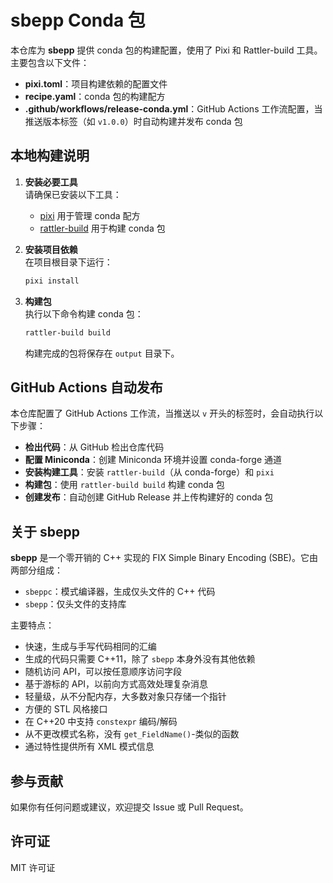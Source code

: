 # sbepp Conda 包

本仓库为 **sbepp** 提供 conda 包的构建配置，使用了 Pixi 和 Rattler-build 工具。主要包含以下文件：

- **pixi.toml**：项目构建依赖的配置文件
- **recipe.yaml**：conda 包的构建配方
- **.github/workflows/release-conda.yml**：GitHub Actions 工作流配置，当推送版本标签（如 `v1.0.0`）时自动构建并发布 conda 包

## 本地构建说明

1. **安装必要工具**  
   请确保已安装以下工具：
   - [pixi](https://github.com/prefix-dev/pixi) 用于管理 conda 配方
   - [rattler-build](https://github.com/prefix-dev/rattler-build) 用于构建 conda 包

2. **安装项目依赖**  
   在项目根目录下运行：
   ```bash
   pixi install
   ```

3. **构建包**  
   执行以下命令构建 conda 包：
   ```bash
   rattler-build build
   ```
   构建完成的包将保存在 `output` 目录下。

## GitHub Actions 自动发布

本仓库配置了 GitHub Actions 工作流，当推送以 `v` 开头的标签时，会自动执行以下步骤：

- **检出代码**：从 GitHub 检出仓库代码
- **配置 Miniconda**：创建 Miniconda 环境并设置 conda-forge 通道
- **安装构建工具**：安装 `rattler-build`（从 conda-forge）和 `pixi`
- **构建包**：使用 `rattler-build build` 构建 conda 包
- **创建发布**：自动创建 GitHub Release 并上传构建好的 conda 包

## 关于 sbepp

**sbepp** 是一个零开销的 C++ 实现的 FIX Simple Binary Encoding (SBE)。它由两部分组成：

- `sbeppc`：模式编译器，生成仅头文件的 C++ 代码
- `sbepp`：仅头文件的支持库

主要特点：
- 快速，生成与手写代码相同的汇编
- 生成的代码只需要 C++11，除了 `sbepp` 本身外没有其他依赖
- 随机访问 API，可以按任意顺序访问字段
- 基于游标的 API，以前向方式高效处理复杂消息
- 轻量级，从不分配内存，大多数对象只存储一个指针
- 方便的 STL 风格接口
- 在 C++20 中支持 `constexpr` 编码/解码
- 从不更改模式名称，没有 `get_FieldName()`-类似的函数
- 通过特性提供所有 XML 模式信息

## 参与贡献

如果你有任何问题或建议，欢迎提交 Issue 或 Pull Request。

## 许可证

MIT 许可证
